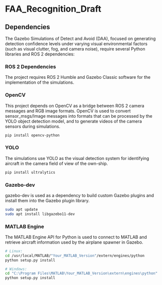 # FAA_Recognition_Draft
## Dependencies
The Gazebo Simulations of Detect and Avoid (DAA), focused on generating detection confidence levels under varying visual environmental factors (such as visual clutter, fog, and camera noise), require several Python libraries and ROS 2 dependencies:

### ROS 2 Dependencies
The project requires ROS 2 Humble and Gazebo Classic software for the implementation of the simulations.

### OpenCV
This project depends on OpenCV as a bridge between ROS 2 camera messages and RGB image formats. OpenCV is used to convert sensor_msgs/Image messages into formats that can be processed by the YOLO object detection model, and to generate videos of the camera sensors during simulations.

```bash
pip install opencv-python
```

### YOLO
The simulations use YOLO as the visual detection system for identifying aircraft in the camera field of view of the own-ship.

```bash
pip install ultralytics
```
### Gazebo-dev
gazebo-dev is used as a dependency to build custom Gazebo plugins and install them into the Gazebo plugin library.

```bash
sudo apt update
sudo apt install libgazebo11-dev
```
### MATLAB Engine
The MATLAB Engine API for Python is used to connect to MATLAB and retrieve aircraft information used by the airplane spawner in Gazebo.

```bash
# Linux:
cd /usr/local/MATLAB/"Your_MATLAB_Version"/extern/engines/python
python setup.py install

# Windows:
cd "C:\Program Files\MATLAB\Your_MATLAB_Version\extern\engines\python"
python setup.py install
```
